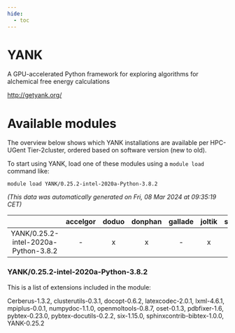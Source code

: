 ```yaml
---
hide:
  - toc
---
```


YANK
====


A GPU-accelerated Python framework for exploring algorithms for alchemical free energy calculations

http://getyank.org/
# Available modules


The overview below shows which YANK installations are available per HPC-UGent Tier-2cluster, ordered based on software version (new to old).

To start using YANK, load one of these modules using a `module load` command like:

```shell
module load YANK/0.25.2-intel-2020a-Python-3.8.2
```

*(This data was automatically generated on Fri, 08 Mar 2024 at 09:35:19 CET)*  

| |accelgor|doduo|donphan|gallade|joltik|skitty|
| :---: | :---: | :---: | :---: | :---: | :---: | :---: |
|YANK/0.25.2-intel-2020a-Python-3.8.2|-|x|x|-|x|x|


### YANK/0.25.2-intel-2020a-Python-3.8.2

This is a list of extensions included in the module:

Cerberus-1.3.2, clusterutils-0.3.1, docopt-0.6.2, latexcodec-2.0.1, lxml-4.6.1, mpiplus-0.0.1, numpydoc-1.1.0, openmoltools-0.8.7, oset-0.1.3, pdbfixer-1.6, pybtex-0.23.0, pybtex-docutils-0.2.2, six-1.15.0, sphinxcontrib-bibtex-1.0.0, YANK-0.25.2